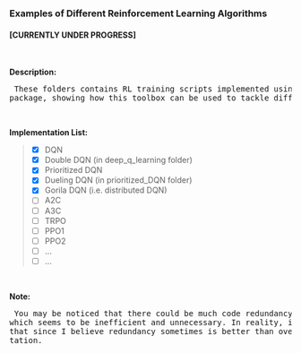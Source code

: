 ### Examples of Different Reinforcement Learning Algorithms

#### [CURRENTLY UNDER PROGRESS]  

&nbsp;  

**Description:**
<pre> These folders contains RL training scripts implemented using pytorl 
package, showing how this toolbox can be used to tackle different problems. </pre>

&nbsp;  

**Implementation List:**
> - [x] DQN
> - [x] Double DQN (in deep_q_learning folder)
> - [x] Prioritized DQN
> - [x] Dueling DQN (in prioritized_DQN folder)
> - [x] Gorila DQN (i.e. distributed DQN)
> - [ ] A2C
> - [ ] A3C
> - [ ] TRPO
> - [ ] PPO1
> - [ ] PPO2
> - [ ] ...
> - [ ] ...  

&nbsp;  

**Note:**
<pre> You may be noticed that there could be much code redundancy in those examples, 
which seems to be inefficient and unnecessary. In reality, it is designed to be 
that since I believe redundancy sometimes is better than over modulized impleme-
tation.</pre>